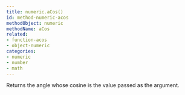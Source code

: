 ```yaml
---
title: numeric.aCos()
id: method-numeric-acos
methodObject: numeric
methodName: aCos
related:
- function-acos
- object-numeric
categories:
- numeric
- number
- math
---
```


Returns the angle whose cosine is the value passed as the argument.